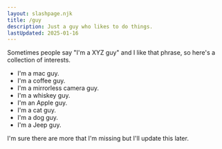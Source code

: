 ```yaml
---
layout: slashpage.njk
title: /guy
description: Just a guy who likes to do things.
lastUpdated: 2025-01-16
---
```


Sometimes people say "I'm a XYZ guy" and I like that phrase, so here's a collection of interests.

- I'm a mac guy.
- I'm a coffee guy.
- I'm a mirrorless camera guy.
- I'm a whiskey guy.
- I'm an Apple guy.
- I'm a cat guy.
- I'm a dog guy.
- I'm a Jeep guy.

I'm sure there are more that I'm missing but I'll update this later.